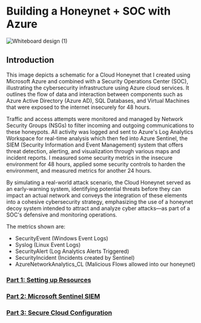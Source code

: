 # Building a Honeynet + SOC with Azure
![Whiteboard design (1)](https://github.com/alexmerelus/Azure-SOC/assets/138509128/ca555d1f-b99f-4d3f-b9c0-14c741a7d3e9)
## Introduction
This image depicts a schematic for a Cloud Honeynet that I created using Microsoft Azure and combined with a Security Operations Center (SOC), illustrating the cybersecurity infrastructure using Azure cloud services. It outlines the flow of data and interaction between components such as Azure Active Directory (Azure AD), SQL Databases, and Virtual Machines that were exposed to the internet insecurely for 48 hours. 

Traffic and access attempts were monitored and managed by Network Security Groups (NSGs) to filter incoming and outgoing communications to these honeypots. All activity was logged and sent to Azure's Log Analytics Workspace for real-time analysis which then fed into Azure Sentinel, the SIEM (Security Information and Event Management) system that offers threat detection, alerting, and visualization through various maps and incident reports. I measured some security metrics in the insecure environment for 48 hours, applied some security controls to harden the environment, and measured metrics for another 24 hours. 

By simulating a real-world attack scenario, the Cloud Honeynet served as an early-warning system, identifying potential threats before they can impact an actual network and conveys the integration of these elements into a cohesive cybersecurity strategy, emphasizing the use of a honeynet decoy system intended to attract and analyze cyber attacks—as part of a SOC's defensive and monitoring operations. 

The metrics shown are:
- SecurityEvent (Windows Event Logs)
- Syslog (Linux Event Logs)
- SecurityAlert (Log Analytics Alerts Triggered)
- SecurityIncident (Incidents created by Sentinel)
- AzureNetworkAnalytics_CL (Malicious Flows allowed into our honeynet)

### [Part 1: Setting up Resources](https://github.com/alexmerelus/Azure-Resources#azure-resources)
### [Part 2: Microsoft Sentinel SIEM](https://github.com/alexmerelus/Part-2---Microsoft-Sentinel-SIEM-)
### [Part 3: Secure Cloud Configuration](https://github.com/alexmerelus/Secure-Cloud-Configuration-)
